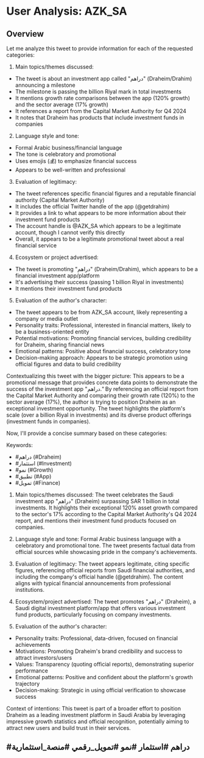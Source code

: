 # User Analysis: AZK_SA

## Overview

<think>
Let me analyze this tweet to provide information for each of the requested categories:

1. Main topics/themes discussed:
- The tweet is about an investment app called "دراهم" (Draheim/Drahim) announcing a milestone
- The milestone is passing the billion Riyal mark in total investments
- It mentions growth rate comparisons between the app (120% growth) and the sector average (17% growth)
- It references a report from the Capital Market Authority for Q4 2024
- It notes that Draheim has products that include investment funds in companies

2. Language style and tone:
- Formal Arabic business/financial language
- The tone is celebratory and promotional
- Uses emojis (💰) to emphasize financial success
- Appears to be well-written and professional

3. Evaluation of legitimacy:
- The tweet references specific financial figures and a reputable financial authority (Capital Market Authority)
- It includes the official Twitter handle of the app (@getdrahim)
- It provides a link to what appears to be more information about their investment fund products
- The account handle is @AZK_SA which appears to be a legitimate account, though I cannot verify this directly
- Overall, it appears to be a legitimate promotional tweet about a real financial service

4. Ecosystem or project advertised:
- The tweet is promoting "دراهم" (Draheim/Drahim), which appears to be a financial investment app/platform
- It's advertising their success (passing 1 billion Riyal in investments)
- It mentions their investment fund products

5. Evaluation of the author's character:
- The tweet appears to be from AZK_SA account, likely representing a company or media outlet
- Personality traits: Professional, interested in financial matters, likely to be a business-oriented entity
- Potential motivations: Promoting financial services, building credibility for Draheim, sharing financial news
- Emotional patterns: Positive about financial success, celebratory tone
- Decision-making approach: Appears to be strategic promotion using official figures and data to build credibility

Contextualizing this tweet with the bigger picture:
This appears to be a promotional message that provides concrete data points to demonstrate the success of the investment app "دراهم." By referencing an official report from the Capital Market Authority and comparing their growth rate (120%) to the sector average (17%), the author is trying to position Draheim as an exceptional investment opportunity. The tweet highlights the platform's scale (over a billion Riyal in investments) and its diverse product offerings (investment funds in companies).

Now, I'll provide a concise summary based on these categories:

Keywords:
- #دراهم (#Draheim)
- #استثمار (#Investment)
- #نمو (#Growth)
- #تطبيق (#App)
- #تمويل (#Finance)
</think>

1. Main topics/themes discussed:
The tweet celebrates the Saudi investment app "دراهم" (Draheim) surpassing SAR 1 billion in total investments. It highlights their exceptional 120% asset growth compared to the sector's 17% according to the Capital Market Authority's Q4 2024 report, and mentions their investment fund products focused on companies.

2. Language style and tone:
Formal Arabic business language with a celebratory and promotional tone. The tweet presents factual data from official sources while showcasing pride in the company's achievements.

3. Evaluation of legitimacy:
The tweet appears legitimate, citing specific figures, referencing official reports from Saudi financial authorities, and including the company's official handle (@getdrahim). The content aligns with typical financial announcements from professional institutions.

4. Ecosystem/project advertised:
The tweet promotes "دراهم" (Draheim), a Saudi digital investment platform/app that offers various investment fund products, particularly focusing on company investments.

5. Evaluation of the author's character:
- Personality traits: Professional, data-driven, focused on financial achievements
- Motivations: Promoting Draheim's brand credibility and success to attract investors/users
- Values: Transparency (quoting official reports), demonstrating superior performance
- Emotional patterns: Positive and confident about the platform's growth trajectory
- Decision-making: Strategic in using official verification to showcase success

Context of intentions: This tweet is part of a broader effort to position Draheim as a leading investment platform in Saudi Arabia by leveraging impressive growth statistics and official recognition, potentially aiming to attract new users and build trust in their services.

#دراهم #استثمار #نمو #تمويل_رقمي #منصة_استثمارية
---
